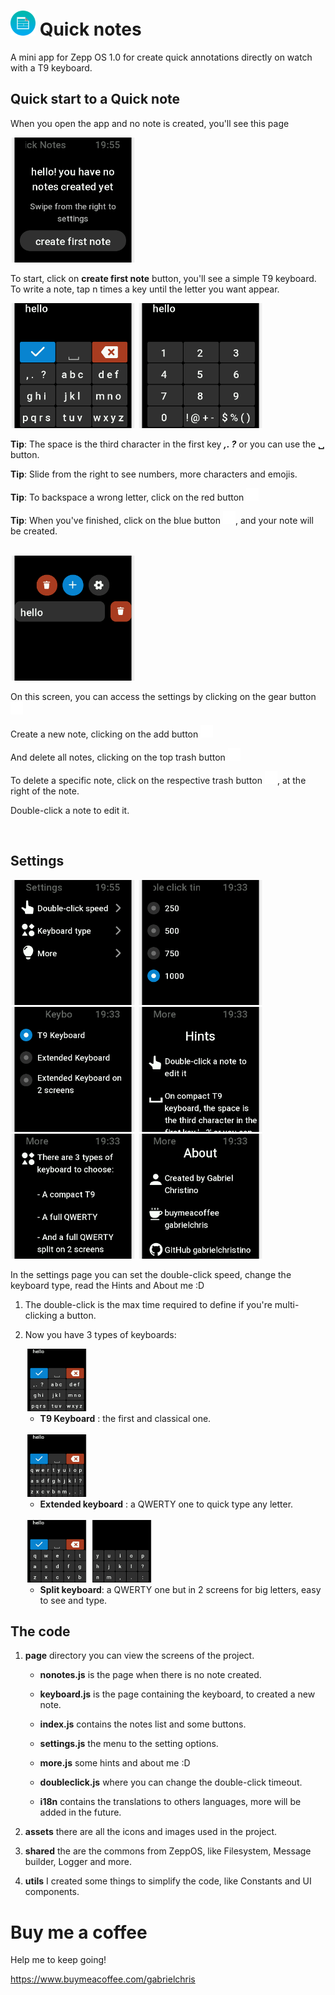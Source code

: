 # <img src="screenshots/icon.png" width="40" height="40"> Quick notes

A mini app for Zepp OS 1.0 for create quick annotations directly on watch with a T9 keyboard.

## Quick start to a Quick note

When you open the app and no note is created, you'll see this page

<img src="screenshots/en_US/firstpage.png" width="200" height="200">

<br>

To start, click on **create first note** button, you'll see a simple T9 keyboard. To write a note, tap n times a key until the letter you want appear.


<img src="screenshots/en_US/keyboard.png" width="200" height="200">
<img src="screenshots/en_US/numberkeyboard.png" width="200" height="200">

**Tip**: The space is the third character in the first key ***,. ?*** or you can use the **␣** button.

**Tip**: Slide from the right to see numbers, more characters and emojis.

**Tip**: To backspace a wrong letter, click on the red button <img src="assets/336x384-gts-4-mini/ic_delete_64.png" width="20" height="20">

**Tip**: When you've finished, click on the blue button <img src="assets/336x384-gts-4-mini/ic_confirm_52px.png" width="20" height="20">, and your note will be created.

<br>

<img src="screenshots/en_US/noteslist.png" width="200" height="200">

On this screen, you can access the settings by clicking on the gear button <img src="assets/336x384-gts-4-mini/ic_sys_32px.png" width="20" height="20">

Create a new note, clicking on the add button <img src="assets/336x384-gts-4-mini/ic_add_50px.png" width="20" height="20">

And delete all notes, clicking on the top trash button <img src="assets/336x384-gts-4-mini/ic_del_50px.png" width="20" height="20">

To delete a specific note, click on the respective trash button <img src="assets/336x384-gts-4-mini/ic_del_50px.png" width="20" height="20">, at the right of the note.

Double-click a note to edit it.

<br>

## Settings

<img src="screenshots/en_US/settings.png" width="200" height="200">
<img src="screenshots/en_US/timeout.png" width="200" height="200">
<img src="screenshots/en_US/keyboardtype.png" width="200" height="200">
<img src="screenshots/en_US/more.png" width="200" height="200">
<img src="screenshots/en_US/more2.png" width="200" height="200">
<img src="screenshots/en_US/more3.png" width="200" height="200">

<br>

In the settings page you can set the double-click speed, change the keyboard type, read the Hints and About me :D
1. The double-click is the max time required to define if you're multi-clicking a button.

2. Now you have 3 types of keyboards:

    <img src="screenshots/en_US/keyboard.png" width="100" height="100">

    - **T9 Keyboard** : the first and classical one.

    <br>

    <img src="screenshots/en_US/keyboardfull.png" width="100" height="100">

    - **Extended keyboard** : a QWERTY one to quick type any letter.

    <br>

    <img src="screenshots/en_US/keyboardsplit.png" width="100" height="100">
    <img src="screenshots/en_US/keyboardsplit2.png" width="100" height="100">

    - **Split keyboard**: a QWERTY one but in 2 screens for big letters, easy to see and type.


## The code

1. **page** directory you can view the screens of the project.

    - **nonotes.js** is the page when there is no note created.

    - **keyboard.js** is the page containing the keyboard, to created a new note.

    - **index.js** contains the notes list and some buttons.

    - **settings.js** the menu to the setting options.

    - **more.js** some hints and about me :D

    - **doubleclick.js** where you can change the double-click timeout.

    - **i18n** contains the translations to others languages, more will be added in the future.

2. **assets** there are all the icons and images used in the project.

3. **shared** the are the commons from ZeppOS, like Filesystem, Message builder, Logger and more.

4. **utils** I created some things to simplify the code, like Constants and UI components.

# Buy me a coffee

Help me to keep going!

https://www.buymeacoffee.com/gabrielchris